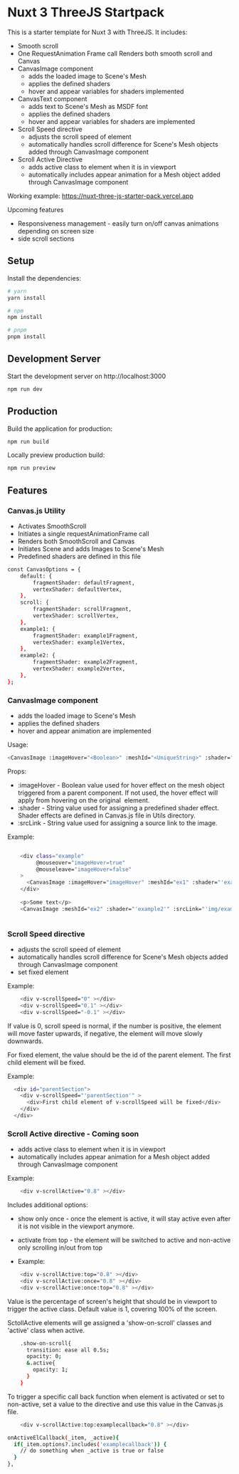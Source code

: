 # Nuxt 3 ThreeJS Startpack

This is a starter template for Nuxt 3 with ThreeJS. It includes:

- Smooth scroll
- One RequestAnimation Frame call Renders both smooth scroll and Canvas
- CanvasImage component
    - adds the loaded image to Scene's Mesh
    - applies the defined shaders
    - hover and appear variables for shaders implemented
- CanvasText component
  - adds text to Scene's Mesh as MSDF font
  - applies the defined shaders
  - hover and appear variables for shaders are implemented
- Scroll Speed directive
    - adjusts the scroll speed of element
    - automatically handles scroll difference for Scene's Mesh objects added through CanvasImage component
- Scroll Active Directive
    - adds active class to element when it is in viewport
    - automatically includes appear animation for a Mesh object added through CanvasImage component


Working example: https://nuxt-three-js-starter-pack.vercel.app

Upcoming features 
- Responsiveness management - easily turn on/off canvas animations depending on screen size
- side scroll sections

## Setup

Install the dependencies:

```bash
# yarn
yarn install

# npm
npm install

# pnpm
pnpm install
```

## Development Server

Start the development server on http://localhost:3000

```bash
npm run dev
```

## Production

Build the application for production:

```bash
npm run build
```

Locally preview production build:

```bash
npm run preview
```

## Features

### Canvas.js Utility

- Activates SmoothScroll
- Initiates a single requestAnimationFrame call
- Renders both SmoothScroll and Canvas
- Initiates Scene and adds Images to Scene's Mesh
- Predefined shaders are defined in this file

```bash
const CanvasOptions = {
    default: {
        fragmentShader: defaultFragment,
        vertexShader: defaultVertex,
    },
    scroll: {
        fragmentShader: scrollFragment,
        vertexShader: scrollVertex,
    },
    example1: {
        fragmentShader: example1Fragment,
        vertexShader: example1Vertex,
    },
    example2: {
        fragmentShader: example2Fragment,
        vertexShader: example2Vertex,
    },
};
```

### CanvasImage component

- adds the loaded image to Scene's Mesh
- applies the defined shaders
- hover and appear animation are implemented

Usage:

```bash
<CanvasImage :imageHover="<Boolean>" :meshId="<UniqueString>" :shader="<String>" :srcLink="<String>" />
```

Props:

- :imageHover - Boolean value used for hover effect on the mesh object triggered from a parent component. If not used,
  the hover effect will apply from hovering on the original <img> element.
- :shader - String value used for assigning a predefined shader effect. Shader effects are defined in Canvas.js file in
  Utils directory.
- :srcLink - String value used for assigning a source link to the image.

Example:

```bash 

    <div class="example"
         @mouseover="imageHover=true"
         @mouseleave="imageHover=false"
    >
      <CanvasImage :imageHover="imageHover" :meshId="ex1" :shader="'example1'" :srcLink="'img/example1.jpg'" />
    </div>
    
    <p>Some text</p>
    <CanvasImage :meshId="ex2" :shader="'example2'" :srcLink="'img/example2.jpg'" />
  
```

### Scroll Speed directive

- adjusts the scroll speed of element
- automatically handles scroll difference for Scene's Mesh objects added through CanvasImage component
- set fixed element

Example:

```bash 
    <div v-scrollSpeed="0" ></div>  
    <div v-scrollSpeed="0.1" ></div>  
    <div v-scrollSpeed="-0.1" ></div>  
```
If value is 0, scroll speed is normal, if the number is positive, the element will move faster upwards, if negative, the
element will move slowly downwards.

For fixed element, the value should be the id of the parent element. The first child element will be fixed.

Example:

```bash 
  <div id="parentSection">
    <div v-scrollSpeed="'parentSection'" >
      <div>First child element of v-scrollSpeed will be fixed</div>
    </div>      
  </div>
```

### Scroll Active directive - Coming soon

- adds active class to element when it is in viewport
- automatically includes appear animation for a Mesh object added through CanvasImage component

Example:

```bash 
    <div v-scrollActive="0.8" ></div>  
```

Includes additional options:
- show only once - once the element is active, it will stay active even after it is not visible in the viewport anymore.
- activate from top - the element will be switched to active and non-active only scrolling in/out from top
  
- Example:

```bash 
    <div v-scrollActive:top="0.8" ></div>  
    <div v-scrollActive:once="0.8" ></div>  
    <div v-scrollActive:once:top="0.8" ></div>  
```

Value is the percentage of screen's height that should be in viewport to trigger the active class. Default value is 1,
covering 100% of the screen.

SctollActive elements will ge assigned a 'show-on-scroll' classes and 'active' class when active.

```bash 
    .show-on-scroll{
      transition: ease all 0.5s;
      opacity: 0;
      &.active{
        opacity: 1;        
      }
    }
```

To trigger a specific call back function when element is activated or set to non-active, set a value to the directive and use this value in the Canvas.js file.

```bash 
    <div v-scrollActive:top:examplecallback="0.8" ></div>  
```

```bash 
onActiveElCallback(_item, _active){
  if(_item.options?.includes('examplecallback')) {
    // do something when _active is true or false
  }
},
```








